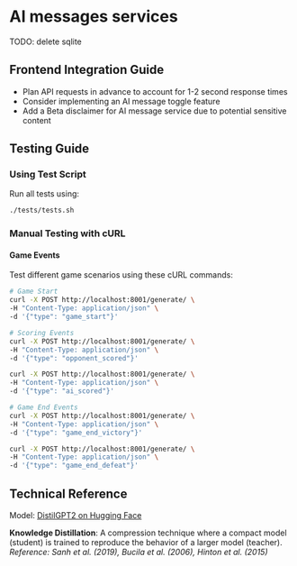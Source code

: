 # AI messages services

TODO: delete sqlite

## Frontend Integration Guide
- Plan API requests in advance to account for 1-2 second response times
- Consider implementing an AI message toggle feature
- Add a Beta disclaimer for AI message service due to potential sensitive content

## Testing Guide

### Using Test Script
Run all tests using:
```bash
./tests/tests.sh
```

### Manual Testing with cURL

#### Game Events
Test different game scenarios using these cURL commands:

```bash
# Game Start
curl -X POST http://localhost:8001/generate/ \
-H "Content-Type: application/json" \
-d '{"type": "game_start"}'

# Scoring Events
curl -X POST http://localhost:8001/generate/ \
-H "Content-Type: application/json" \
-d '{"type": "opponent_scored"}'

curl -X POST http://localhost:8001/generate/ \
-H "Content-Type: application/json" \
-d '{"type": "ai_scored"}'

# Game End Events
curl -X POST http://localhost:8001/generate/ \
-H "Content-Type: application/json" \
-d '{"type": "game_end_victory"}'

curl -X POST http://localhost:8001/generate/ \
-H "Content-Type: application/json" \
-d '{"type": "game_end_defeat"}'
```

## Technical Reference
Model: [DistilGPT2 on Hugging Face](https://huggingface.co/distilbert/distilgpt2)

**Knowledge Distillation**: A compression technique where a compact model (student) is trained to reproduce the behavior of a larger model (teacher).
*Reference: Sanh et al. (2019), Bucila et al. (2006), Hinton et al. (2015)*
